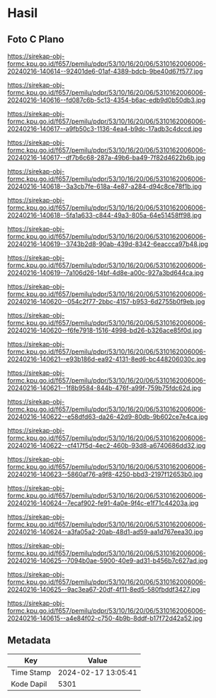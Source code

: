 # Hasil

## Foto C Plano

https://sirekap-obj-formc.kpu.go.id/f657/pemilu/pdpr/53/10/16/20/06/5310162006006-20240216-140614--92401de6-01af-4389-bdcb-9be40d67f577.jpg

https://sirekap-obj-formc.kpu.go.id/f657/pemilu/pdpr/53/10/16/20/06/5310162006006-20240216-140616--fd087c6b-5c13-4354-b6ac-edb9d0b50db3.jpg

https://sirekap-obj-formc.kpu.go.id/f657/pemilu/pdpr/53/10/16/20/06/5310162006006-20240216-140617--a9fb50c3-1136-4ea4-b9dc-17adb3c4dccd.jpg

https://sirekap-obj-formc.kpu.go.id/f657/pemilu/pdpr/53/10/16/20/06/5310162006006-20240216-140617--df7b6c68-287a-49b6-ba49-7f82d4622b6b.jpg

https://sirekap-obj-formc.kpu.go.id/f657/pemilu/pdpr/53/10/16/20/06/5310162006006-20240216-140618--3a3cb7fe-618a-4e87-a284-d94c8ce78f1b.jpg

https://sirekap-obj-formc.kpu.go.id/f657/pemilu/pdpr/53/10/16/20/06/5310162006006-20240216-140618--5fa1a633-c844-49a3-805a-64e51458ff98.jpg

https://sirekap-obj-formc.kpu.go.id/f657/pemilu/pdpr/53/10/16/20/06/5310162006006-20240216-140619--3743b2d8-90ab-439d-8342-6eaccca97b48.jpg

https://sirekap-obj-formc.kpu.go.id/f657/pemilu/pdpr/53/10/16/20/06/5310162006006-20240216-140619--7a106d26-14bf-4d8e-a00c-927a3bd644ca.jpg

https://sirekap-obj-formc.kpu.go.id/f657/pemilu/pdpr/53/10/16/20/06/5310162006006-20240216-140620--054c2f77-2bbc-4157-b953-6d2755b0f9eb.jpg

https://sirekap-obj-formc.kpu.go.id/f657/pemilu/pdpr/53/10/16/20/06/5310162006006-20240216-140620--f6fe7918-1516-4998-bd26-b326ace85f0d.jpg

https://sirekap-obj-formc.kpu.go.id/f657/pemilu/pdpr/53/10/16/20/06/5310162006006-20240216-140621--e93b186d-ea92-4131-8ed6-bc448206030c.jpg

https://sirekap-obj-formc.kpu.go.id/f657/pemilu/pdpr/53/10/16/20/06/5310162006006-20240216-140621--1f8b9584-844b-476f-a99f-759b75fdc62d.jpg

https://sirekap-obj-formc.kpu.go.id/f657/pemilu/pdpr/53/10/16/20/06/5310162006006-20240216-140622--e58dfd63-da26-42d9-80db-9b602ce7e4ca.jpg

https://sirekap-obj-formc.kpu.go.id/f657/pemilu/pdpr/53/10/16/20/06/5310162006006-20240216-140622--cf417f5d-4ec2-460b-93d8-a6740686dd32.jpg

https://sirekap-obj-formc.kpu.go.id/f657/pemilu/pdpr/53/10/16/20/06/5310162006006-20240216-140623--5860af76-a9f8-4250-bbd3-2197f12653b0.jpg

https://sirekap-obj-formc.kpu.go.id/f657/pemilu/pdpr/53/10/16/20/06/5310162006006-20240216-140624--7ecaf902-fe91-4a0e-9f4c-e1f71c44203a.jpg

https://sirekap-obj-formc.kpu.go.id/f657/pemilu/pdpr/53/10/16/20/06/5310162006006-20240216-140624--a3fa05a2-20ab-48d1-ad59-aa1d767eea30.jpg

https://sirekap-obj-formc.kpu.go.id/f657/pemilu/pdpr/53/10/16/20/06/5310162006006-20240216-140625--7094b0ae-5900-40e9-ad31-b456b7c627ad.jpg

https://sirekap-obj-formc.kpu.go.id/f657/pemilu/pdpr/53/10/16/20/06/5310162006006-20240216-140625--9ac3ea67-20df-4f11-8ed5-580fbddf3427.jpg

https://sirekap-obj-formc.kpu.go.id/f657/pemilu/pdpr/53/10/16/20/06/5310162006006-20240216-140615--a4e84f02-c750-4b9b-8ddf-b17f72d42a52.jpg


## Metadata

| Key        | Value               |
| ---------- | ------------------- |
| Time Stamp | 2024-02-17 13:05:41 |
| Kode Dapil | 5301                |



